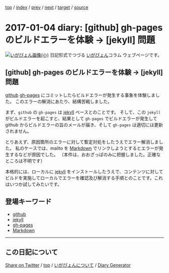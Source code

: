 [top](../index.html) 
 / [index](index.html) 
 / [prev](ig170103.html) 
 / [next](ig170105.html) 
 / [target](https://igapyon.github.io/diary/2017/ig170104.html) 
 / [source](https://github.com/igapyon/diary/blob/gh-pages/2017/ig170104.src.md) 

2017-01-04 diary: [github] gh-pages のビルドエラーを体験 → [jekyll] 問題
=====================================================================================================
[![いがぴょん画像(小)](https://igapyon.github.io/diary/images/iga200306s.jpg "いがぴょん")](https://igapyon.github.io/diary/memo/memoigapyon.html) 日記形式でつづる [いがぴょん](https://igapyon.github.io/diary/memo/memoigapyon.html)コラム ウェブページです。

## [github] gh-pages のビルドエラーを体験 → [jekyll] 問題

[github](../keyword/github.html) [gh-pages](../keyword/gh-pages.html) にコミットしたらビルドエラーが発生する事象を体験しました。
このエラーの解消にあたり、結構苦戦しました。

まず、`github` の `gh-pages` は [jekyll](../keyword/jekyll.html) ベースとのことです。
そして、この `jekyll` がビルドエラーを起こすと、結果として `gh-pages` でビルドエラーが発生して github からビルドエラーの旨のメールが届き、そして `gh-pages` は適切には更新されません。

とりあえず、原因箇所のエラーに対して暫定対処をしたうえでエラー解消しました。
私のケースでは、mailto を [Markdown](../keyword/markdown.html) でリンクしようとするとエラーが発生するなどが原因でした。
（本件は、おおざっぱのみに把握しました。正確なところは不明です）

本格的には、ローカルに [jekyll](../keyword/jekyll.html) をインストールしたうえで、コンテンツに対してビルドを実施してローカルでエラーを確認及び解消する手順とのことです。これはいつか試してみたいです。

## 登場キーワード

* [github](../keyword/github.html)
* [jekyll](../keyword/jekyll.html)
* [gh-pages](../keyword/gh-pages.html)
* [Markdown](../keyword/markdown.html)

----------------------------------------------------------------------------------------------------

## この日記について

[Share on Twitter](https://twitter.com/intent/tweet?hashtags=igapyon%2Cdiary%2C%E3%81%84%E3%81%8C%E3%81%B4%E3%82%87%E3%82%93%2Cgithub%2Cjekyll%2Cgh-pages%2Cmarkdown&text=%5Bgithub%5D+gh-pages+%E3%81%AE%E3%83%93%E3%83%AB%E3%83%89%E3%82%A8%E3%83%A9%E3%83%BC%E3%82%92%E4%BD%93%E9%A8%93+%E2%86%92+%5Bjekyll%5D+%E5%95%8F%E9%A1%8C&url=https%3A%2F%2Figapyon.github.io%2Fdiary%2F2017%2Fig170104.html) / [top](../index.html) / [いがぴょんについて](https://igapyon.github.io/diary/memo/memoigapyon.html) / [Diary Generator](https://github.com/igapyon/igapyonv3)
